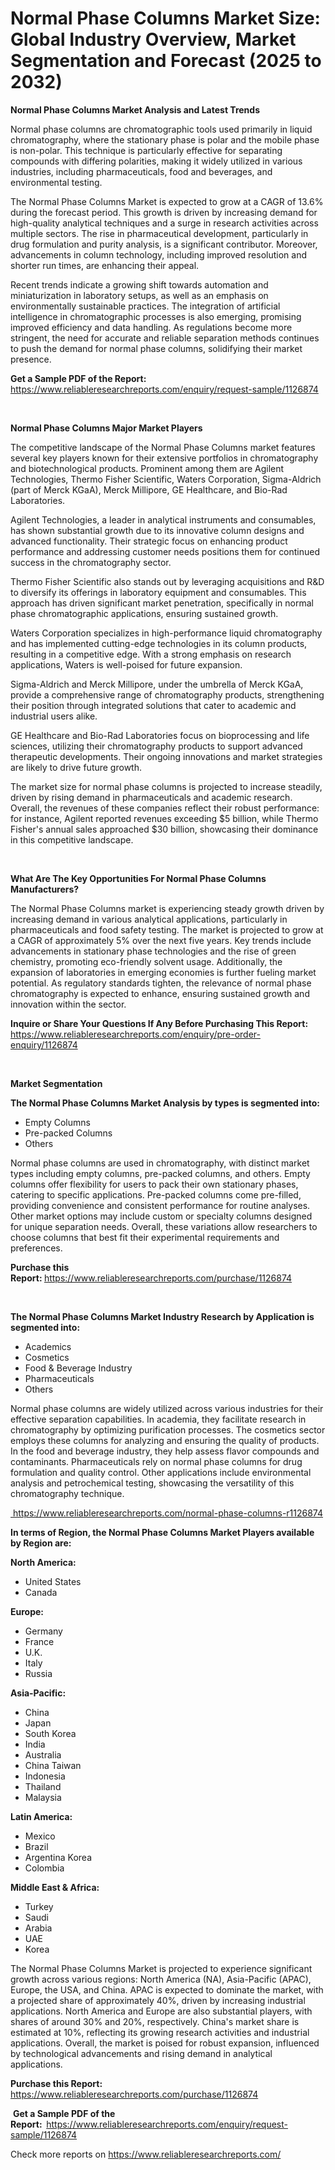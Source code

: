<p><h1>Normal Phase Columns Market Size: Global Industry Overview, Market Segmentation and Forecast (2025 to 2032)</h1></p><p><strong>Normal Phase Columns Market Analysis and Latest Trends</strong></p>
<p><p>Normal phase columns are chromatographic tools used primarily in liquid chromatography, where the stationary phase is polar and the mobile phase is non-polar. This technique is particularly effective for separating compounds with differing polarities, making it widely utilized in various industries, including pharmaceuticals, food and beverages, and environmental testing.</p><p>The Normal Phase Columns Market is expected to grow at a CAGR of 13.6% during the forecast period. This growth is driven by increasing demand for high-quality analytical techniques and a surge in research activities across multiple sectors. The rise in pharmaceutical development, particularly in drug formulation and purity analysis, is a significant contributor. Moreover, advancements in column technology, including improved resolution and shorter run times, are enhancing their appeal.</p><p>Recent trends indicate a growing shift towards automation and miniaturization in laboratory setups, as well as an emphasis on environmentally sustainable practices. The integration of artificial intelligence in chromatographic processes is also emerging, promising improved efficiency and data handling. As regulations become more stringent, the need for accurate and reliable separation methods continues to push the demand for normal phase columns, solidifying their market presence.</p></p>
<p><strong>Get a Sample PDF of the Report:&nbsp;</strong> <a href="https://www.reliableresearchreports.com/enquiry/request-sample/1126874?utm_campaign=2146&utm_medium=2&utm_source=Github&utm_content=ia&utm_term=18022025&utm_id=normal-phase-columns">https://www.reliableresearchreports.com/enquiry/request-sample/1126874</a></p>
<p>&nbsp;</p>
<p><strong>Normal Phase Columns Major Market Players</strong></p>
<p><p>The competitive landscape of the Normal Phase Columns market features several key players known for their extensive portfolios in chromatography and biotechnological products. Prominent among them are Agilent Technologies, Thermo Fisher Scientific, Waters Corporation, Sigma-Aldrich (part of Merck KGaA), Merck Millipore, GE Healthcare, and Bio-Rad Laboratories.</p><p>Agilent Technologies, a leader in analytical instruments and consumables, has shown substantial growth due to its innovative column designs and advanced functionality. Their strategic focus on enhancing product performance and addressing customer needs positions them for continued success in the chromatography sector. </p><p>Thermo Fisher Scientific also stands out by leveraging acquisitions and R&D to diversify its offerings in laboratory equipment and consumables. This approach has driven significant market penetration, specifically in normal phase chromatographic applications, ensuring sustained growth.</p><p>Waters Corporation specializes in high-performance liquid chromatography and has implemented cutting-edge technologies in its column products, resulting in a competitive edge. With a strong emphasis on research applications, Waters is well-poised for future expansion.</p><p>Sigma-Aldrich and Merck Millipore, under the umbrella of Merck KGaA, provide a comprehensive range of chromatography products, strengthening their position through integrated solutions that cater to academic and industrial users alike.</p><p>GE Healthcare and Bio-Rad Laboratories focus on bioprocessing and life sciences, utilizing their chromatography products to support advanced therapeutic developments. Their ongoing innovations and market strategies are likely to drive future growth.</p><p>The market size for normal phase columns is projected to increase steadily, driven by rising demand in pharmaceuticals and academic research. Overall, the revenues of these companies reflect their robust performance: for instance, Agilent reported revenues exceeding $5 billion, while Thermo Fisher's annual sales approached $30 billion, showcasing their dominance in this competitive landscape.</p></p>
<p>&nbsp;</p>
<p><strong>What Are The Key Opportunities For Normal Phase Columns Manufacturers?</strong></p>
<p><p>The Normal Phase Columns market is experiencing steady growth driven by increasing demand in various analytical applications, particularly in pharmaceuticals and food safety testing. The market is projected to grow at a CAGR of approximately 5% over the next five years. Key trends include advancements in stationary phase technologies and the rise of green chemistry, promoting eco-friendly solvent usage. Additionally, the expansion of laboratories in emerging economies is further fueling market potential. As regulatory standards tighten, the relevance of normal phase chromatography is expected to enhance, ensuring sustained growth and innovation within the sector.</p></p>
<p><strong>Inquire or Share Your Questions If Any Before Purchasing This Report:</strong> <a href="https://www.reliableresearchreports.com/enquiry/pre-order-enquiry/1126874?utm_campaign=2146&utm_medium=2&utm_source=Github&utm_content=ia&utm_term=18022025&utm_id=normal-phase-columns">https://www.reliableresearchreports.com/enquiry/pre-order-enquiry/1126874</a></p>
<p>&nbsp;</p>
<p><strong>Market Segmentation</strong></p>
<p><strong>The Normal Phase Columns Market Analysis by types is segmented into:</strong></p>
<p><ul><li>Empty Columns</li><li>Pre-packed Columns</li><li>Others</li></ul></p>
<p><p>Normal phase columns are used in chromatography, with distinct market types including empty columns, pre-packed columns, and others. Empty columns offer flexibility for users to pack their own stationary phases, catering to specific applications. Pre-packed columns come pre-filled, providing convenience and consistent performance for routine analyses. Other market options may include custom or specialty columns designed for unique separation needs. Overall, these variations allow researchers to choose columns that best fit their experimental requirements and preferences.</p></p>
<p><strong>Purchase this Report:&nbsp;</strong><a href="https://www.reliableresearchreports.com/purchase/1126874?utm_campaign=2146&utm_medium=2&utm_source=Github&utm_content=ia&utm_term=18022025&utm_id=normal-phase-columns">https://www.reliableresearchreports.com/purchase/1126874</a></p>
<p>&nbsp;</p>
<p><strong>The Normal Phase Columns Market Industry Research by Application is segmented into:</strong></p>
<p><ul><li>Academics</li><li>Cosmetics</li><li>Food & Beverage Industry</li><li>Pharmaceuticals</li><li>Others</li></ul></p>
<p><p>Normal phase columns are widely utilized across various industries for their effective separation capabilities. In academia, they facilitate research in chromatography by optimizing purification processes. The cosmetics sector employs these columns for analyzing and ensuring the quality of products. In the food and beverage industry, they help assess flavor compounds and contaminants. Pharmaceuticals rely on normal phase columns for drug formulation and quality control. Other applications include environmental analysis and petrochemical testing, showcasing the versatility of this chromatography technique.</p></p>
<p><a href="https://www.reliableresearchreports.com/normal-phase-columns-r1126874?utm_campaign=2146&utm_medium=2&utm_source=Github&utm_content=ia&utm_term=18022025&utm_id=normal-phase-columns">&nbsp;https://www.reliableresearchreports.com/normal-phase-columns-r1126874</a></p>
<p><strong>In terms of Region, the Normal Phase Columns Market Players available by Region are:</strong></p>
<p>
    <p> <strong> North America: </strong>
        <ul>
            <li>United States</li>
            <li>Canada</li>
        </ul>
        </p> 
    <p> <strong> Europe: </strong>
        <ul>
            <li>Germany</li>
            <li>France</li>
            <li>U.K.</li>
            <li>Italy</li>
            <li>Russia</li>
        </ul>
        </p> 
    <p> <strong> Asia-Pacific: </strong>
        <ul>
            <li>China</li>
            <li>Japan</li>
            <li>South Korea</li>
            <li>India</li>
            <li>Australia</li>
            <li>China Taiwan</li>
            <li>Indonesia</li>
            <li>Thailand</li>
            <li>Malaysia</li>
        </ul>
        </p> 
    <p> <strong> Latin America: </strong>
        <ul>
            <li>Mexico</li>
            <li>Brazil</li>
            <li>Argentina Korea</li>
            <li>Colombia</li>
        </ul>
        </p> 
    <p> <strong> Middle East & Africa: </strong>
        <ul>
            <li>Turkey</li>
            <li>Saudi</li>
            <li>Arabia</li>
            <li>UAE</li>
            <li>Korea</li>
        </ul>
    </p>
    </p>
<p><p>The Normal Phase Columns Market is projected to experience significant growth across various regions: North America (NA), Asia-Pacific (APAC), Europe, the USA, and China. APAC is expected to dominate the market, with a projected share of approximately 40%, driven by increasing industrial applications. North America and Europe are also substantial players, with shares of around 30% and 20%, respectively. China's market share is estimated at 10%, reflecting its growing research activities and industrial applications. Overall, the market is poised for robust expansion, influenced by technological advancements and rising demand in analytical applications.</p></p>
<p><strong>Purchase this Report: </strong><a href="https://www.reliableresearchreports.com/purchase/1126874?utm_campaign=2146&utm_medium=2&utm_source=Github&utm_content=ia&utm_term=18022025&utm_id=normal-phase-columns">https://www.reliableresearchreports.com/purchase/1126874</a></p>
<p>&nbsp;<strong>Get a Sample PDF of the Report:&nbsp;&nbsp;</strong><a href="https://www.reliableresearchreports.com/enquiry/request-sample/1126874?utm_campaign=2146&utm_medium=2&utm_source=Github&utm_content=ia&utm_term=18022025&utm_id=normal-phase-columns">https://www.reliableresearchreports.com/enquiry/request-sample/1126874</a></p>
<p><strong></strong></p>
<p>Check more reports on <a href="https://www.reliableresearchreports.com/?utm_campaign=2146&utm_medium=2&utm_source=Github&utm_content=ia&utm_term=18022025&utm_id=normal-phase-columns">https://www.reliableresearchreports.com/</a></p>